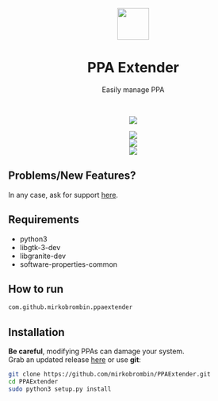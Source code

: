 <div align="center">
  <p align="center">
    <img src="https://github.com/mirkobrombin/PPAExtender/blob/master/data/com.github.mirkobrombin.ppaextender.svg" width="64">
  </p>
  <h1 align="center">PPA Extender</h1>
  <p align="center">Easily manage PPA</p>
</div>

<br/>

<p align="center">
   <a href="https://github.com/mirkobrombin/PPAExtender/blob/master/LICENSE">
    <img src="https://img.shields.io/badge/License-GPL--3.0-blue.svg">
   </a>
</p>

<p align="center">
    <img  src="https://github.com/mirkobrombin/PPAExtender/blob/master/screenshot.png"> <br>
    <img  src="https://github.com/mirkobrombin/PPAExtender/blob/master/screenshot-2.png"> <br>
    <img  src="https://github.com/mirkobrombin/PPAExtender/blob/master/screenshot-3.png"> 
</p>


## Problems/New Features?
In any case, ask for support [here](https://github.com/mirkobrombin/PPAExtender/issues).

## Requirements
- python3
- libgtk-3-dev
- libgranite-dev 
- software-properties-common

## How to run
```bash
com.github.mirkobrombin.ppaextender
```

## Installation
**Be careful**, modifying PPAs can damage your system.  
Grab an updated release [here](https://github.com/mirkobrombin/PPAExtender/archive/master.zip) or use **git**:

```bash
git clone https://github.com/mirkobrombin/PPAExtender.git
cd PPAExtender
sudo python3 setup.py install
```


